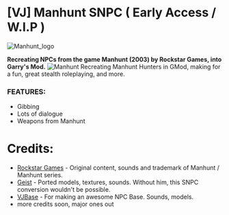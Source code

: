 # [VJ] Manhunt SNPC ( Early Access / W.I.P )
![Manhunt_logo](https://user-images.githubusercontent.com/82725572/145485035-99aa3276-4e1b-444c-910e-4aa9a54e5a81.png)

**Recreating NPCs from the game Manhunt (2003) by Rockstar Games, into Garry's Mod.**
![Manhunt](https://user-images.githubusercontent.com/82725572/145485043-f34cc927-3d96-44b4-b96b-cb3cbd69b5a3.png)
Recreating Manhunt Hunters in GMod, making for a fun, great stealth roleplaying, and more.

### FEATURES:
- Gibbing
- Lots of dialogue
- Weapons from Manhunt


# Credits:
- [Rockstar Games](https://www.rockstargames.com/) - Original content, sounds and trademark of Manhunt / Manhunt series.
- [Geist](https://steamcommunity.com/sharedfiles/filedetails/?id=691058457) - Ported models, textures, sounds. Without him, this SNPC conversion wouldn't be possible.
- [VJBase](https://steamcommunity.com/sharedfiles/filedetails/?id=131759821) - For making an awesome NPC Base. Sounds, models.
- more credits soon, major ones out
